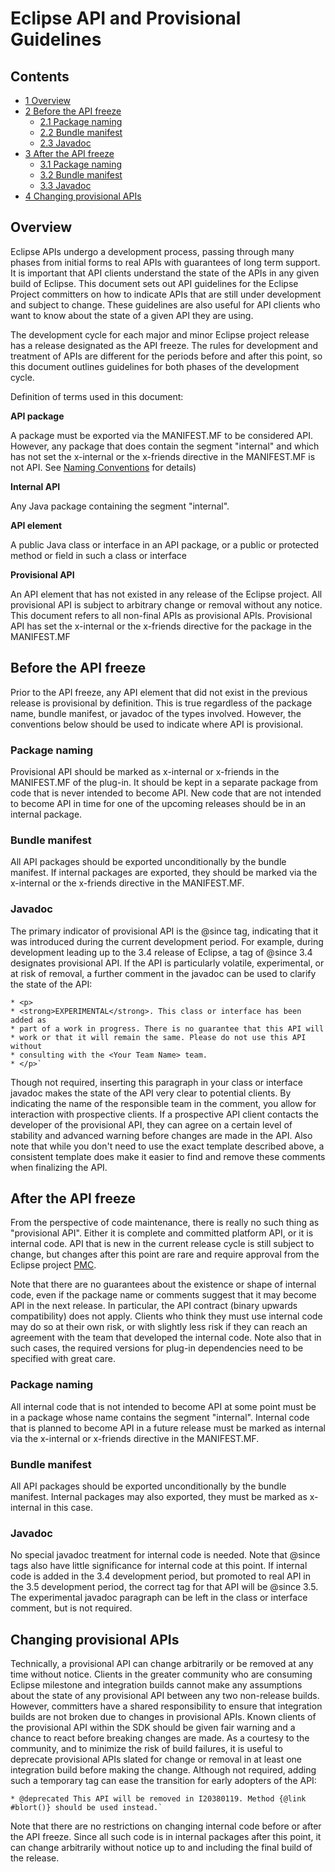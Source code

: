 Eclipse API and Provisional Guidelines
======================================

Contents
--------

*   [1 Overview](#Overview)
*   [2 Before the API freeze](#Before-the-API-freeze)
    *   [2.1 Package naming](#Package-naming)
    *   [2.2 Bundle manifest](#Bundle-manifest)
    *   [2.3 Javadoc](#Javadoc)
*   [3 After the API freeze](#After-the-API-freeze)
    *   [3.1 Package naming](#Package-naming-2)
    *   [3.2 Bundle manifest](#Bundle-manifest-2)
    *   [3.3 Javadoc](#Javadoc-2)
*   [4 Changing provisional APIs](#Changing-provisional-APIs)

Overview
--------

Eclipse APIs undergo a development process, passing through many phases from initial forms to real APIs with guarantees of long term support.
It is important that API clients understand the state of the APIs in any given build of Eclipse.
This document sets out API guidelines for the Eclipse Project committers on how to indicate APIs that are still under development and subject to change. 
These guidelines are also useful for API clients who want to know about the state of a given API they are using.

The development cycle for each major and minor Eclipse project release has a release designated as the API freeze. 
The rules for development and treatment of APIs are different for the periods before and after this point, so this document outlines guidelines for both phases of the development cycle.

Definition of terms used in this document:

**API package** 

A package must be exported via the MANIFEST.MF to be considered API.
However, any package that does contain the segment "internal" and which has not set the x-internal or the x-friends directive in the MANIFEST.MF is not API. 
See [Naming Conventions](https://github.com/eclipse-platform/eclipse.platform/blob/master/docs/Naming_Conventions.md) for details)

**Internal API**

Any Java package containing the segment "internal".

**API element** 

A public Java class or interface in an API package, or a public or protected method or field in such a class or interface

**Provisional API**

An API element that has not existed in any release of the Eclipse project. 
All provisional API is subject to arbitrary change or removal without any notice. 
This document refers to all non-final APIs as provisional APIs. 
Provisional API has set the x-internal or the x-friends directive for the package in the MANIFEST.MF

Before the API freeze
---------------------

Prior to the API freeze, any API element that did not exist in the previous release is provisional by definition. This is true regardless of the package name, bundle manifest, or javadoc of the types involved. 
However, the conventions below should be used to indicate where API is provisional.

### Package naming

Provisional API should be marked as x-internal or x-friends in the MANIFEST.MF of the plug-in.
It should be kept in a separate package from code that is never intended to become API.
New code that are not intended to become API in time for one of the upcoming releases should be in an internal package.

### Bundle manifest

All API packages should be exported unconditionally by the bundle manifest. 
If internal packages are exported, they should be marked via the x-internal or the x-friends directive in the MANIFEST.MF.

### Javadoc

The primary indicator of provisional API is the @since tag, indicating that it was introduced during the current development period. 
For example, during development leading up to the 3.4 release of Eclipse, a tag of @since 3.4 designates provisional API. 
If the API is particularly volatile, experimental, or at risk of removal, a further comment in the javadoc can be used to clarify the state of the API:

    * <p>
    * <strong>EXPERIMENTAL</strong>. This class or interface has been added as
    * part of a work in progress. There is no guarantee that this API will
    * work or that it will remain the same. Please do not use this API without
    * consulting with the <Your Team Name> team.
    * </p>` 

  

Though not required, inserting this paragraph in your class or interface javadoc makes the state of the API very clear to potential clients. By indicating the name of the responsible team in the comment, you allow for interaction with prospective clients. If a prospective API client contacts the developer of the provisional API, they can agree on a certain level of stability and advanced warning before changes are made in the API. Also note that while you don't need to use the exact template described above, a consistent template does make it easier to find and remove these comments when finalizing the API.

After the API freeze
--------------------

From the perspective of code maintenance, there is really no such thing as "provisional API". 
Either it is complete and committed platform API, or it is internal code. 
API that is new in the current release cycle is still subject to change, but changes after this point are rare and require approval from the Eclipse project [PMC](https://eclipse.dev/eclipse/team-leaders.php). 

Note that there are no guarantees about the existence or shape of internal code, even if the package name or comments suggest that it may become API in the next release. 
In particular, the API contract (binary upwards compatibility) does not apply. 
Clients who think they must use internal code may do so at their own risk, or with slightly less risk if they can reach an agreement with the team that developed the internal code. 
Note also that in such cases, the required versions for plug-in dependencies need to be specified with great care.

### Package naming

All internal code that is not intended to become API at some point must be in a package whose name contains the segment "internal". 
Internal code that is planned to become API in a future release must be marked as internal via the x-internal or x-friends directive in the MANIFEST.MF.

### Bundle manifest

All API packages should be exported unconditionally by the bundle manifest. 
Internal packages may also exported, they must be marked as x-internal in this case.

### Javadoc

No special javadoc treatment for internal code is needed. 
Note that @since tags also have little significance for internal code at this point. 
If internal code is added in the 3.4 development period, but promoted to real API in the 3.5 development period, the correct tag for that API will be @since 3.5. 
The experimental javadoc paragraph can be left in the class or interface comment, but is not required.

Changing provisional APIs
-------------------------

Technically, a provisional API can change arbitrarily or be removed at any time without notice. 
Clients in the greater community who are consuming Eclipse milestone and integration builds cannot make any assumptions about the state of any provisional API between any two non-release builds. 
However, committers have a shared responsibility to ensure that integration builds are not broken due to changes in provisional APIs. 
Known clients of the provisional API within the SDK should be given fair warning and a chance to react before breaking changes are made. 
As a courtesy to the community, and to minimize the risk of build failures, it is useful to deprecate provisional APIs slated for change or removal in at least one integration build before making the change. Although not required, adding such a temporary tag can ease the transition for early adopters of the API:

    * @deprecated This API will be removed in I20380119. Method {@link #blort()} should be used instead.` 

  

Note that there are no restrictions on changing internal code before or after the API freeze. Since all such code is in internal packages after this point, it can change arbitrarily without notice up to and including the final build of the release.


